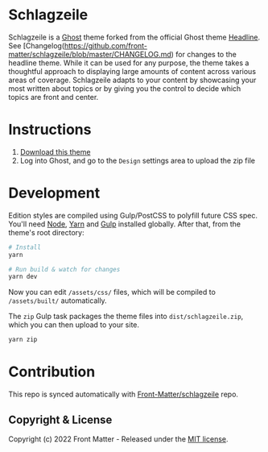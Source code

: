 # Schlagzeile

Schlagzeile is a [Ghost](https://github.com/TryGhost/Ghost) theme forked from the official Ghost theme [Headline](https://github.com/TryGhost/Headline). See [Changelog(https://github.com/front-matter/schlagzeile/blob/master/CHANGELOG.md) for changes to the headline theme. While it can be used for any purpose, the theme takes a thoughtful approach to displaying large amounts of content across various areas of coverage. Schlagzeile adapts to your content by showcasing your most written about topics or by giving you the control to decide which topics are front and center.

# Instructions

1. [Download this theme](https://github.com/front-matter/schlagzeile/archive/main.zip)
2. Log into Ghost, and go to the `Design` settings area to upload the zip file

# Development

Edition styles are compiled using Gulp/PostCSS to polyfill future CSS spec. You'll need [Node](https://nodejs.org/), [Yarn](https://yarnpkg.com/) and [Gulp](https://gulpjs.com) installed globally. After that, from the theme's root directory:

```bash
# Install
yarn

# Run build & watch for changes
yarn dev
```

Now you can edit `/assets/css/` files, which will be compiled to `/assets/built/` automatically.

The `zip` Gulp task packages the theme files into `dist/schlagzeile.zip`, which you can then upload to your site.

```bash
yarn zip
```

# Contribution

This repo is synced automatically with [Front-Matter/schlagzeile](https://github.com/front-matter/schlagzeile) repo.

## Copyright & License

Copyright (c) 2022 Front Matter - Released under the [MIT license](LICENSE).
